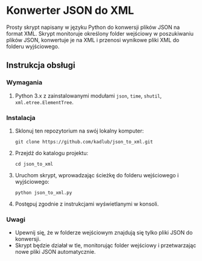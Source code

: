 # Konwerter JSON do XML

Prosty skrypt napisany w języku Python do konwersji plików JSON na format XML. Skrypt monitoruje określony folder wejściowy w poszukiwaniu plików JSON, konwertuje je na XML i przenosi wynikowe pliki XML do folderu wyjściowego.

## Instrukcja obsługi

### Wymagania

1. Python 3.x z zainstalowanymi modułami `json`, `time`, `shutil`, `xml.etree.ElementTree`.

### Instalacja

1. Sklonuj ten repozytorium na swój lokalny komputer:

    ```
    git clone https://github.com/kadlub/json_to_xml.git
    ```

2. Przejdź do katalogu projektu:

    ```
    cd json_to_xml
    ```

3. Uruchom skrypt, wprowadzając ścieżkę do folderu wejściowego i wyjściowego:

    ```
    python json_to_xml.py
    ```

4. Postępuj zgodnie z instrukcjami wyświetlanymi w konsoli.

### Uwagi

- Upewnij się, że w folderze wejściowym znajdują się tylko pliki JSON do konwersji.
- Skrypt będzie działał w tle, monitorując folder wejściowy i przetwarzając nowe pliki JSON automatycznie.

